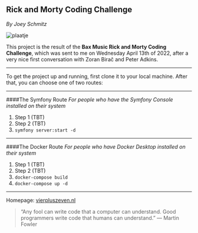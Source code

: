 ## Rick and Morty Coding Challenge
_By Joey Schmitz_

![plaatje]

[plaatje]: https://cine.nl/wp-content/uploads/2017/11/RickMorty.jpg


This project is the result of the **Bax Music Rick and Morty Coding Challenge**, which was sent to me on Wednesday April 13th of 2022, after a very nice first conversation with Zoran Birač and Peter Adkins. 


---------

To get the project up and running, first clone it to your local machine. After that, you can choose one of two routes:

---------

####The Symfony Route
*For people who have the Symfony Console installed on their system*

1. Step 1 (TBT) 
2. Step 2 (TBT)
3. `symfony server:start -d`

----------

####The Docker Route
*For people who have Docker Desktop installed on their system*

1. Step 1 (TBT)
2. Step 2 (TBT)
3. `docker-compose build`
4. `docker-compose up -d`

----------

Homepage: [vierpluszeven.nl]

[vierpluszeven.nl]: https://www.vierpluszeven.nl


> “Any fool can write code that a computer can understand. Good programmers write code that humans can understand.”
― Martin Fowler
